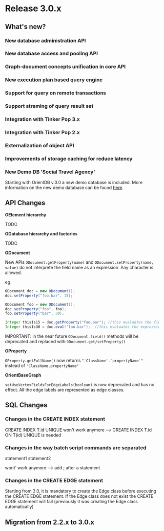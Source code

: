 # Release 3.0.x

## What's new?

### New database administration API

### New database access and pooling API

### Graph-document concepts unification in core API

### New execution plan based query engine

### Support for query on remote transactions

### Support straming of query result set

### Integration with Tinker Pop 3.x

### Integration with Tinker Pop 2.x

### Externalization of object API

### Improvements of storage caching for reduce latency


### New Demo DB 'Social Travel Agency'

Starting with OrientDB v.3.0 a new demo database is included. More information on the new demo database can be found [here](../gettingstarted/DemoDB.md).


## API Changes

**OElement hierarchy**

TODO

**ODatabase hierarchy and factories**

TODO

**ODocument**

New APIs `ODocument.getProperty(name)` and `ODocument.setProperty(name, value)`  do not interprete the field name as an expression. 
Any character is allowed.

eg.

```java
ODocument doc = new ODocument();
doc.setProperty("foo.bar", 15); 

ODocument foo = new ODocument();
doc.setProperty("foo", foo);
foo.setProperty("bar", 30);

Integer thisIs15 = doc.getProperty("foo.bar"); //this evaluates the field whose name is `foo.bar`
Integer thisIs30 = doc.eval("foo.bar");  //this evaluates the expression `foo`.`bar`

```

IMPORTANT: in the near future `ODocument.field()` methods will be deprecated and replaced with `ODocument.get/setProperty()`


**OProperty**

`OProperty.getFullName()` now returns ``` "`ClassName`.`propertyName`" ``` instead of ```"ClassName.propertyName"```


**OrientBaseGraph**

`setUseVertexFieldsForEdgeLabels(boolean)` is now deprecated and has no effect. All the edge labels are represented as edge classes.


## SQL Changes

### Changes in the CREATE INDEX statement
CREATE INDEX T.id UNIQUE won't work anymore --> CREATE INDEX T.id ON T(id) UNIQUE is needed

### Changes in the way batch script commands are separated


statement1
statement2

wont' work anymore --> add ; after a statement

### Changes in the CREATE EDGE statement

Starting from 3.0, it is mandatory to create the Edge class before executing the CREATE EDGE statement. If the Edge class does not exist the CREATE EDGE statement will fail (previously it was creating the Edge class automatically)

## Migration from 2.2.x to 3.0.x
